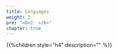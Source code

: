 ```yaml
---
title: Languages
weight: 2
pre: "<b>2. </b>"
chapter: true
---
```


{{%children style="h4" description="" %}}


